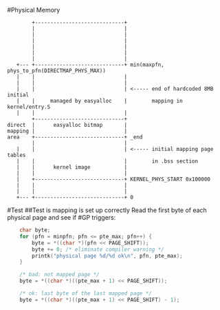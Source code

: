 #Physical Memory

            +-----------------------------+
            |                             |
            |                             |
            |                             |
            |                             |
            |                             |
            |                             |
       +--- +-----------------------------+ min(maxpfn, phys_to_pfn(DIRECTMAP_PHYS_MAX))
       |    |                             |
       |    |                             |
       |    |                             | <----- end of hardcoded 8MB initial
       |    |     managed by easyalloc    |        mapping in kernel/entry.S
       |    |                             |
            +-----------------------------+
    direct  |      easyalloc bitmap       |
    mapping |                             |
    area    +-----------------------------+ _end
            |                             |
       |    |                             | <----- initial mapping page tables
       |    |                             |        in .bss section
       |    |      kernel image           |
       |    |                             |
       |    +-----------------------------+ KERNEL_PHYS_START 0x100000
       |    |                             |
       |    |                             |
       +--- +-----------------------------+ 0



#Test
##Test is mapping is set up correctly
Read the first byte of each physical page and see if #GP triggers:

```C
    char byte;
    for (pfn = minpfn; pfn <= pte_max; pfn++) {
        byte = *((char *)(pfn << PAGE_SHIFT));
        byte += 0; /* eliminate compiler warning */
        printk("physical page %d/%d ok\n", pfn, pte_max);
    }

    /* bad: not mapped page */
    byte = *((char *)((pte_max + 1) << PAGE_SHIFT));

    /* ok: last byte of the last mapped page */
    byte = *((char *)((pte_max + 1) << PAGE_SHIFT) - 1);
```
